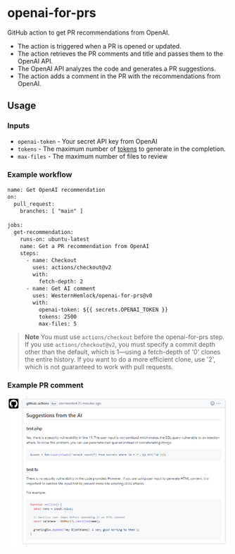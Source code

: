 # openai-for-prs

GitHub action to get PR recommendations from OpenAI.

- The action is triggered when a PR is opened or updated.
- The action retrieves the PR comments and title and passes them to the OpenAI API.
- The OpenAI API analyzes the code and generates a PR suggestions.
- The action adds a comment in the PR with the recommendations from OpenAI.

## Usage
### Inputs
* `openai-token` - Your secret API key from OpenAI
* `tokens` - The maximum number of [tokens](https://beta.openai.com/tokenizer) to generate in the completion.
* `max-files` - The maximum number of files to review

### Example workflow
```
name: Get OpenAI recommendation
on:
  pull_request:
    branches: [ "main" ]

jobs:
  get-recommendation:
    runs-on: ubuntu-latest
    name: Get a PR recommendation from OpenAI
    steps:
      - name: Checkout
        uses: actions/checkout@v2
        with:
          fetch-depth: 2
      - name: Get AI comment
        uses: WesternHemlock/openai-for-prs@v0
        with:
          openai-token: ${{ secrets.OPENAI_TOKEN }}
          tokens: 2500
          max-files: 5
```
> **Note**
> You must use `actions/checkout` before the openai-for-prs step. If you use `actions/checkout@v2`, you must specify a commit depth other than the default, which is 1—using a fetch-depth of '0' clones the entire history. If you want to do a more efficient clone, use '2', which is not guaranteed to work with pull requests.

### Example PR comment
![PR comment](comment.PNG)
   
